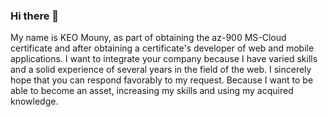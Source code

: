 ### Hi there 👋

<!--
**keomouny/keomouny** is a ✨ _special_ ✨ repository because its `README.md` (this file) appears on your GitHub profile. -->

My name is KEO Mouny, as part of obtaining the az-900 MS-Cloud certificate and after obtaining a certificate's developer of web and mobile applications. I want to integrate your company because I have varied skills and a solid experience of several years in the field of the web. I sincerely hope that you can respond favorably to my request. Because I want to be able to become an asset, increasing my skills and using my acquired knowledge.

